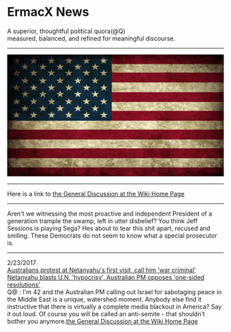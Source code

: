 
# ErmacX News
A superior, thoughtful political quora(@Q)   
measured, balanced, and refined for meaningful discourse.  

___
![flag](https://github.com/ErmacX/ErmacX.github.io/blob/master/Old_american_flag_a.jpg?raw=true)  

___
Here is a link to [the General Discussion at the Wiki Home Page](https://github.com/ErmacX/ErmacX.github.io/wiki)
___  
Aren't we witnessing the most proactive and independent President of a generation trample the swamp, left in utter disbelief?
You think Jeff Sessions is playing Sega? Hes about to tear this shit apart, recused and smiling. These Democrats do not seem to know what a special prosecutor is.  
___
2/23/2017  
[Australians protest at Netanyahu's first visit, call him 'war criminal’](https://www.google.com/url?sa=t&rct=j&q=&esrc=s&source=web&cd=3&cad=rja&uact=8&ved=0ahUKEwj--YvOjqfSAhVGfiYKHV0mDIsQqUMIJDAC&url=http%3A%2F%2Fwww.presstv.ir%2FDetail%2F2017%2F02%2F23%2F511784%2FAustralia-Israel-Sydney&usg=AFQjCNEnCPibxWjeXoFsr7nfcBJUcvvM_Q&bvm=bv.148073327,d.eWE)  
[Netanyahu blasts U.N. 'hypocrisy', Australian PM opposes 'one-sided resolutions'](https://www.google.com/url?sa=t&rct=j&q=&esrc=s&source=web&cd=2&cad=rja&uact=8&ved=0ahUKEwj--YvOjqfSAhVGfiYKHV0mDIsQqUMIIDAB&url=http%3A%2F%2Fwww.reuters.com%2Farticle%2Fus-australia-israel-idUSKBN16108Z&usg=AFQjCNH-XvnXLdPDXId8JjumcB8QW-frUQ)  
Q@ : I'm 42 and the Australian PM calling out Israel for sabotaging peace in the Middle East is a unique, watershed moment. Anybody else find it instructive that there is virtually a complete media blackout in America? Say it out loud. Of course you will be called an anti-semite - that shouldn't bother you anymore.[the General Discussion at the Wiki Home Page](https://github.com/ErmacX/ErmacX.github.io/wiki)


